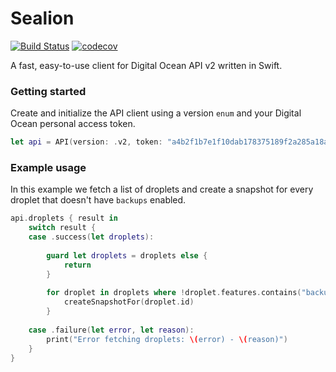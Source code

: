 # Sealion

[![Build Status](https://travis-ci.org/dbart01/Sealion.svg?branch=master)](https://travis-ci.org/dbart01/Sealion)
[![codecov](https://codecov.io/gh/dbart01/Sealion/branch/master/graph/badge.svg)](https://codecov.io/gh/dbart01/Sealion)

A fast, easy-to-use client for Digital Ocean API v2 written in Swift.

### Getting started
Create and initialize the API client using a version `enum` and your Digital Ocean personal access token.
```swift
let api = API(version: .v2, token: "a4b2f1b7e1f10dab178375189f2a285a18abee5f4e353dcfedae7087e9e25463")
```

### Example usage
In this example we fetch a list of droplets and create a snapshot for every droplet that doesn't have `backups` enabled.
```swift
api.droplets { result in
    switch result {
    case .success(let droplets):
        
        guard let droplets = droplets else {
            return
        }
        
        for droplet in droplets where !droplet.features.contains("backups") {
            createSnapshotFor(droplet.id)
        }
        
    case .failure(let error, let reason):
        print("Error fetching droplets: \(error) - \(reason)")
    }    
}
```
